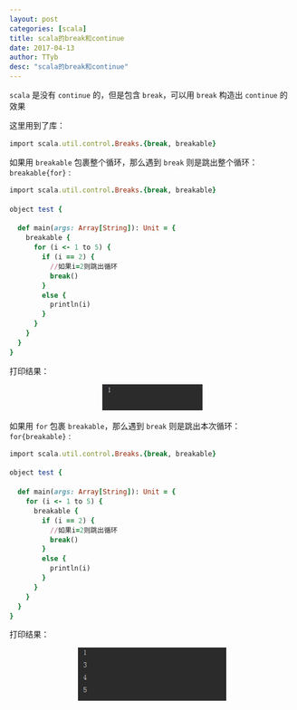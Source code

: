 ```yaml
---
layout: post
categories: [scala]
title: scala的break和continue
date: 2017-04-13
author: TTyb
desc: "scala的break和continue"
---
```


`scala` 是没有 `continue` 的，但是包含 `break`，可以用 `break` 构造出 `continue` 的效果

这里用到了库：

~~~ruby
import scala.util.control.Breaks.{break, breakable}
~~~

如果用 `breakable` 包裹整个循环，那么遇到 `break` 则是跳出整个循环：`breakable{for}` :

~~~ruby
import scala.util.control.Breaks.{break, breakable}

object test {

  def main(args: Array[String]): Unit = {
    breakable {
      for (i <- 1 to 5) {
        if (i == 2) {
          //如果i=2则跳出循环
          break()
        }
        else {
          println(i)
        }
      }
    }
  }
}
~~~
打印结果：

<p style="text-align:center"><img src="/static/postimage/scala/breakcontinue/996148-20170413142012126-563467794.png" class="img-responsive center-block"/></p>

如果用 `for` 包裹 `breakable`，那么遇到 `break` 则是跳出本次循环：`for{breakable}` :

~~~ruby
import scala.util.control.Breaks.{break, breakable}

object test {

  def main(args: Array[String]): Unit = {
    for (i <- 1 to 5) {
      breakable {
        if (i == 2) {
          //如果i=2则跳出循环
          break()
        }
        else {
          println(i)
        }
      }
    }
  }
}

~~~

打印结果：

<p style="text-align:center"><img src="/static/postimage/scala/breakcontinue/996148-20170413141946205-10920181.png" class="img-responsive center-block"/></p>